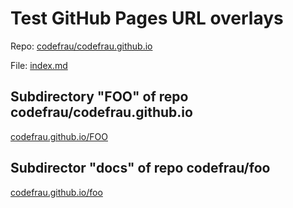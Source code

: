 # Test GitHub Pages URL overlays

Repo: [codefrau/codefrau.github.io](https://github.com/codefrau/codefrau.github.io)

File: [index.md](https://github.com/codefrau/codefrau.github.io/blob/master/index.md)



## Subdirectory "FOO" of repo codefrau/codefrau.github.io

[codefrau.github.io/FOO](FOO)

## Subdirector "docs" of repo codefrau/foo

[codefrau.github.io/foo](foo)
